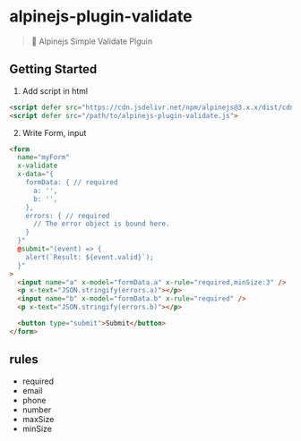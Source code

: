 # alpinejs-plugin-validate
> 🚀 Alpinejs Simple Validate Plguin

## Getting Started
1. Add script in html
```html
<script defer src="https://cdn.jsdelivr.net/npm/alpinejs@3.x.x/dist/cdn.min.js"></script>
<script defer src="/path/to/alpinejs-plugin-validate.js">
```
2. Write Form, input
```html
<form
  name="myForm"
  x-validate
  x-data="{
    formData: { // required
      a: '',
      b: '',
    },
    errors: { // required
      // The error object is bound here.
    }
  }"
  @submit="(event) => {
    alert(`Result: ${event.valid}`);
  }"
>
  <input name="a" x-model="formData.a" x-rule="required,minSize:3" />
  <p x-text="JSON.stringify(errors.a)"></p>
  <input name="b" x-model="formData.b" x-rule="required" />
  <p x-text="JSON.stringify(errors.b)"></p>

  <button type="submit">Submit</button>
</form>
```

## rules
- required
- email
- phone
- number
- maxSize
- minSize
